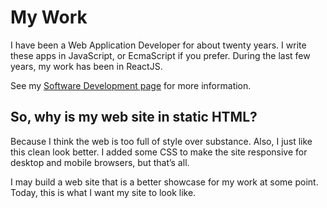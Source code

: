 # My Work

I have been a Web Application Developer for about twenty years.
I write these apps in JavaScript, or EcmaScript if you prefer.
During the last few years, my work has been in ReactJS.

See my [Software Development page](./development.html) for more information.

## So, why is my web site in static HTML?

Because I think the web is too full of style over substance.
Also, I just like this clean look better.
I added some CSS to make the site responsive for desktop and mobile browsers, but that’s all.

I may build a web site that is a better showcase for my work at some point.
Today, this is what I want my site to look like.
